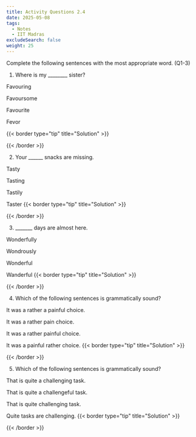 ```yaml
---
title: Activity Questions 2.4
date: 2025-05-08
tags:
  - Notes 
  - IIT Madras
excludeSearch: false
weight: 25
---
```


Complete the following sentences with the most appropriate word. (Q1-3)

1. Where is my ________ sister?

Favouring

Favoursome

Favourite

Fevor

{{< border type="tip" title="Solution" >}}

{{< /border >}}

2. Your ______ snacks are missing.

Tasty

Tasting

Tastily

Taster
{{< border type="tip" title="Solution" >}}

{{< /border >}}

3. _______ days are almost here.

Wonderfully

Wondrously

Wonderful

Wanderful
{{< border type="tip" title="Solution" >}}

{{< /border >}}

4. Which of the following sentences is grammatically sound?

It was a rather a painful choice.

It was a rather pain choice.

It was a rather painful choice.

It was a painful rather choice.
{{< border type="tip" title="Solution" >}}

{{< /border >}}

5. Which of the following sentences is grammatically sound?

That is quite a challenging task.

That is quite a challengeful task.

That is quite challenging task.

Quite tasks are challenging.
{{< border type="tip" title="Solution" >}}

{{< /border >}}